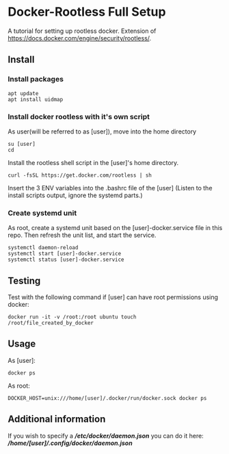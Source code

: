 # Docker-Rootless Full Setup
A tutorial for setting up rootless docker. Extension of https://docs.docker.com/engine/security/rootless/.

## Install

### Install packages
```
apt update
apt install uidmap
```

### Install docker rootless with it's own script
As user(will be referred to as [user]), move into the home directory
```
su [user]
cd
```

Install the rootless shell script in the [user]'s home directory.
```
curl -fsSL https://get.docker.com/rootless | sh
```
Insert the 3 ENV variables into the .bashrc file of the [user]
(Listen to the install scripts output, ignore the systemd parts.)

### Create systemd unit
As root, create a systemd unit based on the [user]-docker.service file in this repo.
Then refresh the unit list, and start the service.
```
systemctl daemon-reload
systemctl start [user]-docker.service
systemctl status [user]-docker.service
```

## Testing
Test with the following command if [user] can have root permissions using docker:
```
docker run -it -v /root:/root ubuntu touch /root/file_created_by_docker
```

## Usage
As [user]:
```
docker ps
```
As root:
```
DOCKER_HOST=unix:///home/[user]/.docker/run/docker.sock docker ps
```

## Additional information
If you wish to specify a ***/etc/docker/daemon.json*** you can do it here: ***/home/[user]/.config/docker/daemon.json***
